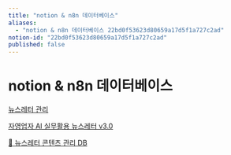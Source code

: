 ```yaml
---
title: "notion & n8n 데이터베이스"
aliases:
  - "notion & n8n 데이터베이스 22bd0f53623d80659a17d5f1a727c2ad"
notion-id: "22bd0f53623d80659a17d5f1a727c2ad"
published: false
---
```


# notion & n8n 데이터베이스

[뉴스레터 관리](notion%20%26%20n8n%20%EB%8D%B0%EC%9D%B4%ED%84%B0%EB%B2%A0%EC%9D%B4%EC%8A%A4/%EB%89%B4%EC%8A%A4%EB%A0%88%ED%84%B0%20%EA%B4%80%EB%A6%AC.csv)

[자영업자 AI 실무활용 뉴스레터 v3.0](notion%20%26%20n8n%20%EB%8D%B0%EC%9D%B4%ED%84%B0%EB%B2%A0%EC%9D%B4%EC%8A%A4/%EC%9E%90%EC%98%81%EC%97%85%EC%9E%90%20AI%20%EC%8B%A4%EB%AC%B4%ED%99%9C%EC%9A%A9%20%EB%89%B4%EC%8A%A4%EB%A0%88%ED%84%B0%20v3%200.csv)

[📧 뉴스레터 콘텐츠 관리 DB](notion%20%26%20n8n%20%EB%8D%B0%EC%9D%B4%ED%84%B0%EB%B2%A0%EC%9D%B4%EC%8A%A4/%F0%9F%93%A7%20%EB%89%B4%EC%8A%A4%EB%A0%88%ED%84%B0%20%EC%BD%98%ED%85%90%EC%B8%A0%20%EA%B4%80%EB%A6%AC%20DB.csv)
